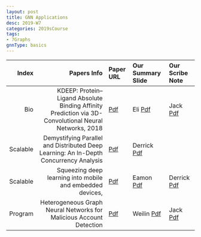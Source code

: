 ```yaml
---
layout: post
title: GNN Applications 
desc: 2019-W7
categories: 2019sCourse
tags:
- 7Graphs
gnnType: basics
---
```


| Index | Papers Info | Paper URL| Our Summary Slide |Our Scribe Note |
| -----: | -------------------------------: | :----- | :----- | :----- | 
|  Bio |  KDEEP: Protein–Ligand Absolute Binding Affinity Prediction via 3D-Convolutional Neural Networks, 2018  |  [Pdf](https://pubs.acs.org/doi/abs/10.1021/acs.jcim.7b00650) | Eli [Pdf]() | Jack [Pdf]() | 
|  Scalable |  Demystifying Parallel and Distributed Deep Learning: An In-Depth Concurrency Analysis | [Pdf](https://arxiv.org/abs/1802.09941) | Derrick [Pdf]() |  | 
| Scalable | Squeezing deep learning into mobile and embedded devices,   | [Pdf](https://ieeexplore.ieee.org/document/7994570) | Eamon [Pdf]() | Derrick [Pdf]() | 
| Program | Heterogeneous Graph Neural Networks for Malicious Account Detection  | [Pdf](https://dl.acm.org/citation.cfm?id=3272010) | Weilin [Pdf]() | Jack [Pdf]() | 
